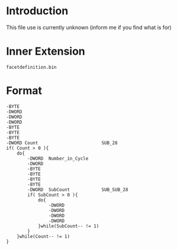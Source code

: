 # Introduction #

This file use is currently unknown (inform me if you find what is for)

# Inner Extension #
```
facetdefinition.bin
```

# Format #

```
-BYTE
-DWORD
-DWORD
-DWORD
-BYTE
-BYTE
-BYTE
-DWORD Count						SUB_28
if( Count > 0 ){
	do{
		-DWORD	Number_in_Cycle
		-DWORD
		-BYTE
		-BYTE
		-BYTE
		-BYTE
		-DWORD	SubCount			SUB_SUB_28
		if( SubCount > 0 ){
			do{
				-DWORD
				-DWORD
				-DWORD
				-DWORD
			}while(SubCount-- != 1)
		}
	}while(Count-- != 1)
}
```